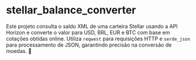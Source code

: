 # stellar_balance_converter
Este projeto consulta o saldo XML de uma carteira Stellar usando a API Horizon e converte o valor para USD, BRL, EUR e BTC com base em cotações obtidas online. Utiliza `reqwest` para requisições HTTP e `serde_json` para processamento de JSON, garantindo precisão na conversão de moedas. 🚀
